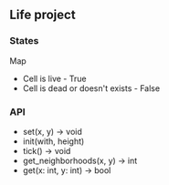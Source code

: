 ## Life project 

### States

Map

 - Cell is live - True
 - Cell is dead or doesn't exists - False


### API

 - set(x, y) -> void
 - init(with, height)
 - tick() -> void
 - get_neighborhoods(x, y) -> int 
 - get(x: int, y: int) -> bool
